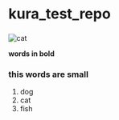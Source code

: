 # kura_test_repo

### <h3>
  
  ![cat](https://www.humanesociety.org/sites/default/files/styles/1240x698/public/2020-07/kitten-510651.jpg?h=f54c7448&itok=ZhplzyJ9)
  
  **words in bold**
  
  ### this words are small
  1. dog
  2. cat
  2. fish
